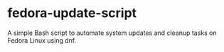 # fedora-update-script
A simple Bash script to automate system updates and cleanup tasks on Fedora Linux using dnf.
